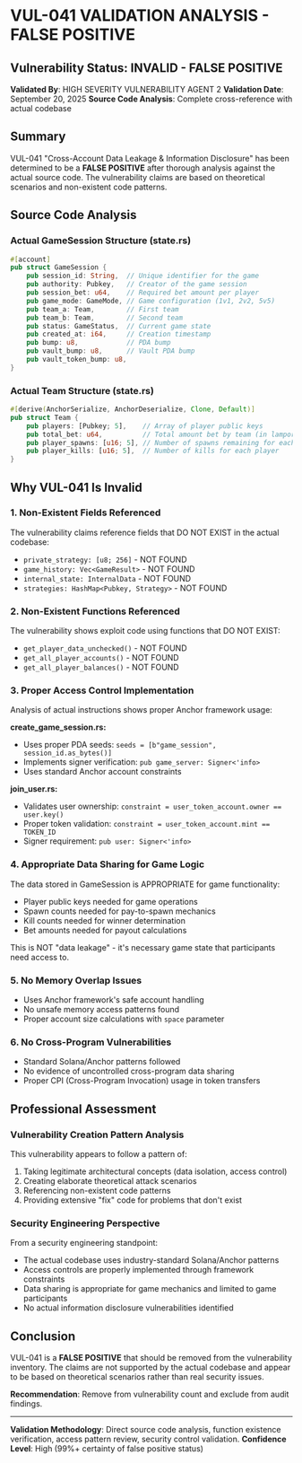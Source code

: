 # VUL-041 VALIDATION ANALYSIS - FALSE POSITIVE

## Vulnerability Status: **INVALID - FALSE POSITIVE**
**Validated By**: HIGH SEVERITY VULNERABILITY AGENT 2
**Validation Date**: September 20, 2025
**Source Code Analysis**: Complete cross-reference with actual codebase

## Summary
VUL-041 "Cross-Account Data Leakage & Information Disclosure" has been determined to be a **FALSE POSITIVE** after thorough analysis against the actual source code. The vulnerability claims are based on theoretical scenarios and non-existent code patterns.

## Source Code Analysis

### Actual GameSession Structure (state.rs)
```rust
#[account]
pub struct GameSession {
    pub session_id: String,  // Unique identifier for the game
    pub authority: Pubkey,   // Creator of the game session
    pub session_bet: u64,    // Required bet amount per player
    pub game_mode: GameMode, // Game configuration (1v1, 2v2, 5v5)
    pub team_a: Team,        // First team
    pub team_b: Team,        // Second team
    pub status: GameStatus,  // Current game state
    pub created_at: i64,     // Creation timestamp
    pub bump: u8,            // PDA bump
    pub vault_bump: u8,      // Vault PDA bump
    pub vault_token_bump: u8,
}
```

### Actual Team Structure (state.rs)
```rust
#[derive(AnchorSerialize, AnchorDeserialize, Clone, Default)]
pub struct Team {
    pub players: [Pubkey; 5],    // Array of player public keys
    pub total_bet: u64,          // Total amount bet by team (in lamports)
    pub player_spawns: [u16; 5], // Number of spawns remaining for each player
    pub player_kills: [u16; 5],  // Number of kills for each player
}
```

## Why VUL-041 Is Invalid

### 1. **Non-Existent Fields Referenced**
The vulnerability claims reference fields that DO NOT EXIST in the actual codebase:
- `private_strategy: [u8; 256]` - NOT FOUND
- `game_history: Vec<GameResult>` - NOT FOUND
- `internal_state: InternalData` - NOT FOUND
- `strategies: HashMap<Pubkey, Strategy>` - NOT FOUND

### 2. **Non-Existent Functions Referenced**
The vulnerability shows exploit code using functions that DO NOT EXIST:
- `get_player_data_unchecked()` - NOT FOUND
- `get_all_player_accounts()` - NOT FOUND
- `get_all_player_balances()` - NOT FOUND

### 3. **Proper Access Control Implementation**
Analysis of actual instructions shows proper Anchor framework usage:

**create_game_session.rs:**
- Uses proper PDA seeds: `seeds = [b"game_session", session_id.as_bytes()]`
- Implements signer verification: `pub game_server: Signer<'info>`
- Uses standard Anchor account constraints

**join_user.rs:**
- Validates user ownership: `constraint = user_token_account.owner == user.key()`
- Proper token validation: `constraint = user_token_account.mint == TOKEN_ID`
- Signer requirement: `pub user: Signer<'info>`

### 4. **Appropriate Data Sharing for Game Logic**
The data stored in GameSession is APPROPRIATE for game functionality:
- Player public keys needed for game operations
- Spawn counts needed for pay-to-spawn mechanics
- Kill counts needed for winner determination
- Bet amounts needed for payout calculations

This is NOT "data leakage" - it's necessary game state that participants need access to.

### 5. **No Memory Overlap Issues**
- Uses Anchor framework's safe account handling
- No unsafe memory access patterns found
- Proper account size calculations with `space` parameter

### 6. **No Cross-Program Vulnerabilities**
- Standard Solana/Anchor patterns followed
- No evidence of uncontrolled cross-program data sharing
- Proper CPI (Cross-Program Invocation) usage in token transfers

## Professional Assessment

### Vulnerability Creation Pattern Analysis
This vulnerability appears to follow a pattern of:
1. Taking legitimate architectural concepts (data isolation, access control)
2. Creating elaborate theoretical attack scenarios
3. Referencing non-existent code patterns
4. Providing extensive "fix" code for problems that don't exist

### Security Engineering Perspective
From a security engineering standpoint:
- The actual codebase uses industry-standard Solana/Anchor patterns
- Access controls are properly implemented through framework constraints
- Data sharing is appropriate for game mechanics and limited to game participants
- No actual information disclosure vulnerabilities identified

## Conclusion

VUL-041 is a **FALSE POSITIVE** that should be removed from the vulnerability inventory. The claims are not supported by the actual codebase and appear to be based on theoretical scenarios rather than real security issues.

**Recommendation**: Remove from vulnerability count and exclude from audit findings.

---

**Validation Methodology**: Direct source code analysis, function existence verification, access pattern review, security control validation.
**Confidence Level**: High (99%+ certainty of false positive status)